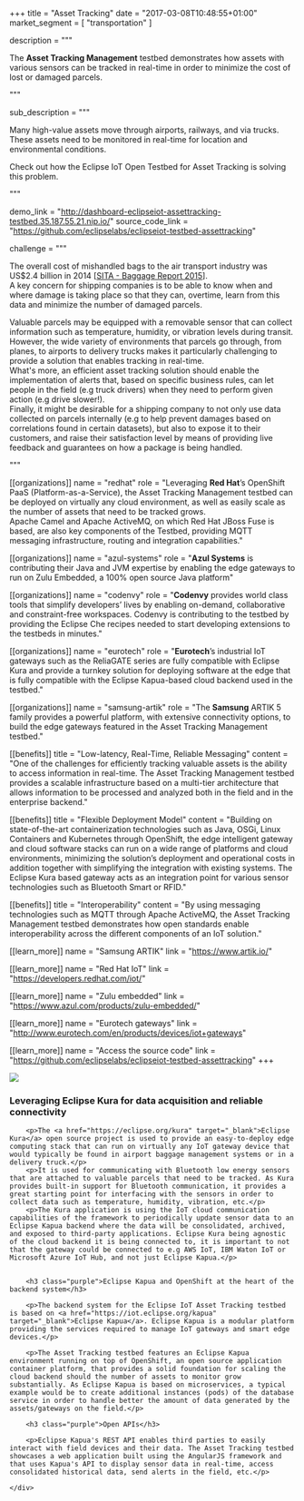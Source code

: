 +++
title = "Asset Tracking"
date = "2017-03-08T10:48:55+01:00"
market_segment = [
    "transportation"
]

description = """
<p>The <strong>Asset Tracking Management</strong> testbed demonstrates how assets with various sensors can be tracked in real-time in order to minimize the cost of lost or damaged parcels.</p>
"""

sub_description = """
<p>Many high-value assets move through airports, railways, and via trucks. These assets need to be monitored in real-time for location and environmental conditions.</p>
<p>Check out how the Eclipse IoT Open Testbed for Asset Tracking is solving this problem.</p>
"""

demo_link = "http://dashboard-eclipseiot-assettracking-testbed.35.187.55.21.nip.io/"
source_code_link = "https://github.com/eclipselabs/eclipseiot-testbed-assettracking"

challenge =  """
<p>
    The overall cost of mishandled bags to the air transport industry was US$2.4 billion in 2014 [<a href=\"http://www.sita.aero/resources/type/surveys-reports/baggage-report-2015\" target=\"blank\">SITA - Baggage Report 2015</a>].<br/>
    A key concern for shipping companies is to be able to know when and where damage is taking place so that they can, overtime, learn from this data and minimize the number of damaged parcels.
</p>
<p>
    Valuable parcels may be equipped with a removable sensor that can collect information such as temperature, humidity, or vibration levels during transit. However, the wide variety of environments that parcels go through, from planes, to airports to delivery trucks makes it particularly challenging to provide a solution that enables tracking in real-time.<br/>
    What's more, an efficient asset tracking solution should enable the implementation of alerts that, based on specific business rules, can let people in the field (e.g truck drivers) when they need to perform given action (e.g drive slower!).</br>
    Finally, it might be desirable for a shipping company to not only use data collected on parcels internally (e.g to help prevent damages based on correlations found in certain datasets), but also to expose it to their customers, and raise their satisfaction level by means of providing live feedback and guarantees on how a package is being handled.   
</p>
"""

[[organizations]]
name = "redhat"
role = "Leveraging <strong>Red Hat</strong>’s OpenShift PaaS (Platform-as-a-Service), the Asset Tracking Management testbed can be deployed on virtually any cloud environment, as well as easily scale as the number of assets that need to be tracked grows.<br/>Apache Camel and Apache ActiveMQ, on which Red Hat JBoss Fuse is based, are also key components of the Testbed, providing MQTT messaging infrastructure, routing and integration capabilities."

[[organizations]]
name = "azul-systems"
role = "<strong>Azul Systems</strong> is contributing their Java and JVM expertise by enabling the edge gateways to run on Zulu Embedded, a 100% open source Java platform"

[[organizations]]
name = "codenvy"
role = "<strong>Codenvy</strong> provides world class tools that simplify developers’ lives by enabling on-demand, collaborative and constraint-free workspaces. Codenvy is contributing to the testbed by providing the Eclipse Che recipes needed to start developing extensions to the testbeds in minutes."

[[organizations]]
name = "eurotech"
role = "<strong>Eurotech</strong>’s industrial IoT gateways such as the ReliaGATE series are fully compatible with Eclipse Kura and provide a turnkey solution for deploying software at the edge that is fully compatible with the Eclipse Kapua-based cloud backend used in the testbed."

[[organizations]]
name = "samsung-artik"
role = "The <strong>Samsung</strong> ARTIK 5 family provides a powerful platform, with extensive connectivity options, to build the edge gateways featured in the Asset Tracking Management testbed."

[[benefits]]
title =  "Low-latency, Real-Time, Reliable Messaging"
content = "One of the challenges for efficiently tracking valuable assets is the ability to access information in real-time. The Asset Tracking Management testbed provides a scalable infrastructure based on a multi-tier architecture that allows information to be processed and analyzed both in the field and in the enterprise backend."

[[benefits]]
title = "Flexible Deployment Model"
content = "Building on state-of-the-art containerization technologies such as Java, OSGi, Linux Containers and Kubernetes through OpenShift, the edge intelligent gateway and cloud software stacks can run on a wide range of platforms and cloud environments, minimizing the solution’s deployment and operational costs in addition together with simplifying the integration with existing systems. The Eclipse Kura based gateway acts as an integration point for various sensor technologies such as Bluetooth Smart or RFID."

[[benefits]]
title = "Interoperability"
content = "By using messaging technologies such as MQTT through Apache ActiveMQ, the Asset Tracking Management testbed demonstrates how open standards enable interoperability across the different components of an IoT solution."

[[learn_more]]
name = "Samsung ARTIK"
link = "https://www.artik.io/"

[[learn_more]]
name = "Red Hat IoT"
link = "https://developers.redhat.com/iot/"

[[learn_more]]
name = "Zulu embedded"
link = "https://www.azul.com/products/zulu-embedded/"

[[learn_more]]
name = "Eurotech gateways"
link = "http://www.eurotech.com/en/products/devices/iot+gateways"

[[learn_more]]
name = "Access the source code"
link = "https://github.com/eclipselabs/eclipseiot-testbed-assettracking"
+++

<div class="row">
    <div class="col-md-12">
        <img src="/assets/images/testbeds/asset-tracking-architecture.png" class="img-responsive">        
    </div>
    <div class="col-md-12">
        <h3 class="purple">Leveraging Eclipse Kura for data acquisition and reliable connectivity</h3>

        <p>The <a href="https://eclipse.org/kura" target="_blank">Eclipse Kura</a> open source project is used to provide an easy-to-deploy edge computing stack that can run on virtually any IoT gateway device that would typically be found in airport baggage management systems or in a delivery truck.</p>
        <p>It is used for communicating with Bluetooth low energy sensors that are attached to valuable parcels that need to be tracked. As Kura provides built-in support for Bluetooth communication, it provides a great starting point for interfacing with the sensors in order to collect data such as temperature, humidity, vibration, etc.</p>
        <p>The Kura application is using the IoT cloud communication capabilities of the framework to periodically update sensor data to an Eclipse Kapua backend where the data will be consolidated, archived, and exposed to third-party applications. Eclipse Kura being agnostic of the cloud backend it is being connected to, it is important to not that the gateway could be connected to e.g AWS IoT, IBM Waton IoT or Microsoft Azure IoT Hub, and not just Eclipse Kapua.</p>


        <h3 class="purple">Eclipse Kapua and OpenShift at the heart of the backend system</h3>

        <p>The backend system for the Eclipse IoT Asset Tracking testbed is based on <a href="https://iot.eclipse.org/kapua" target="_blank">Eclipse Kapua</a>. Eclipse Kapua is a modular platform providing the services required to manage IoT gateways and smart edge devices.</p>

        <p>The Asset Tracking testbed features an Eclipse Kapua environment running on top of OpenShift, an open source application container platform, that provides a solid foundation for scaling the cloud backend should the number of assets to monitor grow substantially. As Eclipse Kapua is based on microservices, a typical example would be to create additional instances (pods) of the database service in order to handle better the amount of data generated by the assets/gateways on the field.</p>
   
        <h3 class="purple">Open APIs</h3>

        <p>Eclipse Kapua's REST API enables third parties to easily interact with field devices and their data. The Asset Tracking testbed showcases a web application built using the AngularJS framework and that uses Kapua's API to display sensor data in real-time, access consolidated historical data, send alerts in the field, etc.</p>

    </div>
</div>
